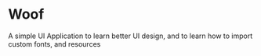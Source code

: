 # Woof

A simple UI Application to learn better UI design, and to learn how to import custom fonts, and resources
